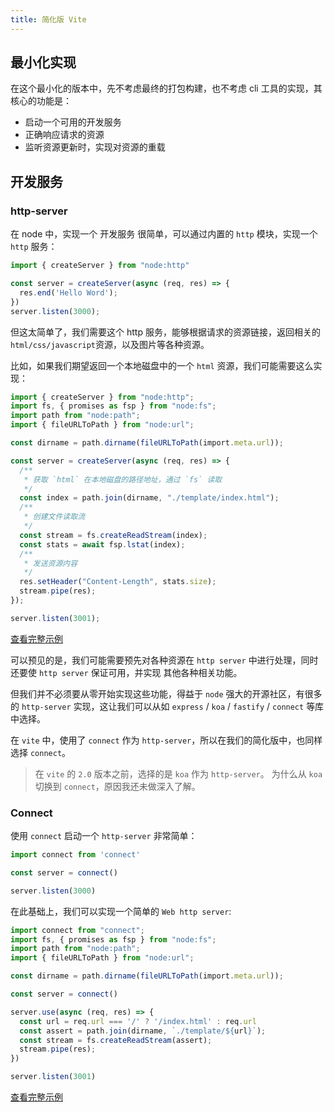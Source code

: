 ```yaml
---
title: 简化版 Vite
---
```


## 最小化实现

在这个最小化的版本中，先不考虑最终的打包构建，也不考虑 cli 工具的实现，其核心的功能是：

- 启动一个可用的开发服务
- 正确响应请求的资源
- 监听资源更新时，实现对资源的重载


## 开发服务

### http-server

在 node 中，实现一个 开发服务 很简单，可以通过内置的 `http` 模块，实现一个 `http` 服务：

```ts
import { createServer } from "node:http"

const server = createServer(async (req, res) => {
  res.end('Hello Word');
})
server.listen(3000);
```

但这太简单了，我们需要这个 http 服务，能够根据请求的资源链接，返回相关的 `html/css/javascript`资源，以及图片等各种资源。

比如，如果我们期望返回一个本地磁盘中的一个 `html` 资源，我们可能需要这么实现：

```ts
import { createServer } from "node:http";
import fs, { promises as fsp } from "node:fs";
import path from "node:path";
import { fileURLToPath } from "node:url";

const dirname = path.dirname(fileURLToPath(import.meta.url));

const server = createServer(async (req, res) => {
  /**
   * 获取 `html` 在本地磁盘的路径地址，通过 `fs` 读取
   */
  const index = path.join(dirname, "./template/index.html");
  /**
   * 创建文件读取流
   */
  const stream = fs.createReadStream(index);
  const stats = await fsp.lstat(index);
  /**
   * 发送资源内容
   */
  res.setHeader("Content-Length", stats.size);
  stream.pipe(res);
});

server.listen(3001);

```

[查看完整示例](https://github.com/pengzhanbo/you-need-know-vite/tree/main/examples/http-server)

可以预见的是，我们可能需要预先对各种资源在 `http server` 中进行处理，同时还要使 `http server` 保证可用，并实现
其他各种相关功能。

但我们并不必须要从零开始实现这些功能，得益于 `node` 强大的开源社区，有很多的 `http-server` 实现，这让我们可以从如
`express` / `koa` / `fastify` / `connect` 等库中选择。

在 `vite` 中，使用了 `connect` 作为 `http-server`，所以在我们的简化版中，也同样选择 `connect`。

> 在 `vite` 的 `2.0` 版本之前，选择的是 `koa` 作为 `http-server`。 为什么从 `koa` 切换到 `connect`，原因我还未做深入了解。

### Connect

使用 `connect` 启动一个 `http-server` 非常简单：

```ts
import connect from 'connect'

const server = connect()

server.listen(3000)
```

在此基础上，我们可以实现一个简单的 `Web http server`:

```ts
import connect from "connect";
import fs, { promises as fsp } from "node:fs";
import path from "node:path";
import { fileURLToPath } from "node:url";

const dirname = path.dirname(fileURLToPath(import.meta.url));

const server = connect()

server.use(async (req, res) => {
  const url = req.url === '/' ? '/index.html' : req.url
  const assert = path.join(dirname, `./template/${url}`);
  const stream = fs.createReadStream(assert);
  stream.pipe(res);
})

server.listen(3001)

```

[查看完整示例](https://github.com/pengzhanbo/you-need-know-vite/tree/main/examples/connect)

